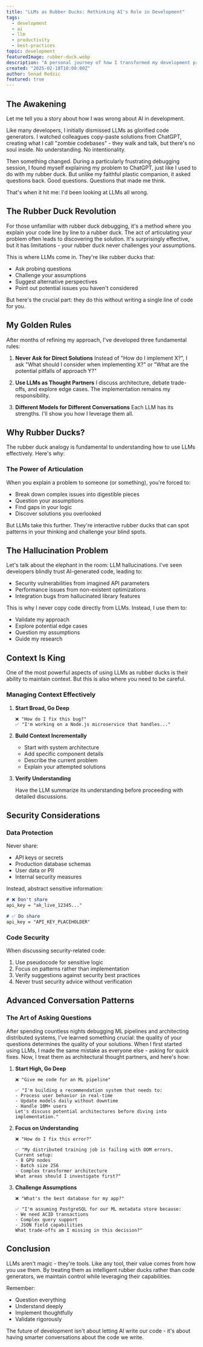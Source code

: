 ```yaml
---
title: "LLMs as Rubber Ducks: Rethinking AI's Role in Development"
tags:
  - development
  - ai
  - llm
  - productivity
  - best-practices
topic: development
featuredImage: rubber-duck.webp
description: "A personal journey of how I transformed my development process by using LLMs as intelligent rubber ducks. Learn why copying AI-generated code is the wrong approach, and discover a better way to collaborate with AI."
created: "2025-02-18T10:00:00Z"
author: Senad Redzic
featured: true
---
```


## The Awakening

Let me tell you a story about how I was wrong about AI in development.

Like many developers, I initially dismissed LLMs as glorified code generators. I watched colleagues copy-paste solutions from ChatGPT, creating what I call "zombie codebases" - they walk and talk, but there's no soul inside. No understanding. No intentionality.

Then something changed. During a particularly frustrating debugging session, I found myself explaining my problem to ChatGPT, just like I used to do with my rubber duck. But unlike my faithful plastic companion, it asked questions back. Good questions. Questions that made me think.

That's when it hit me: I'd been looking at LLMs all wrong.

## The Rubber Duck Revolution

For those unfamiliar with rubber duck debugging, it's a method where you explain your code line by line to a rubber duck. The act of articulating your problem often leads to discovering the solution. It's surprisingly effective, but it has limitations - your rubber duck never challenges your assumptions.

This is where LLMs come in. They're like rubber ducks that:

- Ask probing questions
- Challenge your assumptions
- Suggest alternative perspectives
- Point out potential issues you haven't considered

But here's the crucial part: they do this without writing a single line of code for you.

## My Golden Rules

After months of refining my approach, I've developed three fundamental rules:

1. **Never Ask for Direct Solutions**
   Instead of "How do I implement X?", I ask "What should I consider when implementing X?" or "What are the potential pitfalls of approach Y?"

2. **Use LLMs as Thought Partners**
   I discuss architecture, debate trade-offs, and explore edge cases. The implementation remains my responsibility.

3. **Different Models for Different Conversations**
   Each LLM has its strengths. I'll show you how I leverage them all.

## Why Rubber Ducks?

The rubber duck analogy is fundamental to understanding how to use LLMs effectively. Here's why:

### The Power of Articulation

When you explain a problem to someone (or something), you're forced to:

- Break down complex issues into digestible pieces
- Question your assumptions
- Find gaps in your logic
- Discover solutions you overlooked

But LLMs take this further. They're interactive rubber ducks that can spot patterns in your thinking and challenge your blind spots.

## The Hallucination Problem

Let's talk about the elephant in the room: LLM hallucinations. I've seen developers blindly trust AI-generated code, leading to:

- Security vulnerabilities from imagined API parameters
- Performance issues from non-existent optimizations
- Integration bugs from hallucinated library features

This is why I never copy code directly from LLMs. Instead, I use them to:

- Validate my approach
- Explore potential edge cases
- Question my assumptions
- Guide my research

## Context Is King

One of the most powerful aspects of using LLMs as rubber ducks is their ability to maintain context. But this is also where you need to be careful.

### Managing Context Effectively

1. **Start Broad, Go Deep**

   ```
   ❌ "How do I fix this bug?"
   ✅ "I'm working on a Node.js microservice that handles..."
   ```

2. **Build Context Incrementally**

   - Start with system architecture
   - Add specific component details
   - Describe the current problem
   - Explain your attempted solutions

3. **Verify Understanding**

   Have the LLM summarize its understanding before proceeding with detailed discussions.

## Security Considerations

### Data Protection

Never share:

- API keys or secrets
- Production database schemas
- User data or PII
- Internal security measures

Instead, abstract sensitive information:

```python:blog/llms-as-rubber-ducks/index.md
# ❌ Don't share
api_key = "ak_live_12345..."

# ✅ Do share
api_key = "API_KEY_PLACEHOLDER"
```

### Code Security

When discussing security-related code:

1. Use pseudocode for sensitive logic
2. Focus on patterns rather than implementation
3. Verify suggestions against security best practices
4. Never trust security advice without verification

## Advanced Conversation Patterns

### The Art of Asking Questions

After spending countless nights debugging ML pipelines and architecting distributed systems, I've learned something crucial: the quality of your questions determines the quality of your solutions. When I first started using LLMs, I made the same mistake as everyone else - asking for quick fixes. Now, I treat them as architectural thought partners, and here's how:

1. **Start High, Go Deep**

   ```
   ❌ "Give me code for an ML pipeline"

   ✅ "I'm building a recommendation system that needs to:
   - Process user behavior in real-time
   - Update models daily without downtime
   - Handle 10M+ users
   Let's discuss potential architectures before diving into implementation."
   ```

2. **Focus on Understanding**

   ```
   ❌ "How do I fix this error?"

   ✅ "My distributed training job is failing with OOM errors.
   Current setup:
   - 8 GPU nodes
   - Batch size 256
   - Complex transformer architecture
   What areas should I investigate first?"
   ```

3. **Challenge Assumptions**

   ```
   ❌ "What's the best database for my app?"

   ✅ "I'm assuming PostgreSQL for our ML metadata store because:
   - We need ACID transactions
   - Complex query support
   - JSON field capabilities
   What trade-offs am I missing in this decision?"
   ```

## Conclusion

LLMs aren't magic - they're tools. Like any tool, their value comes from how you use them. By treating them as intelligent rubber ducks rather than code generators, we maintain control while leveraging their capabilities.

Remember:

- Question everything
- Understand deeply
- Implement thoughtfully
- Validate rigorously

The future of development isn't about letting AI write our code - it's about having smarter conversations about the code we write.

